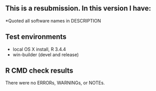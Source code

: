 ## This is a resubmission. In this version I have:
*Quoted all software names in DESCRIPTION

## Test environments
* local OS X install, R 3.4.4
* win-builder (devel and release)

## R CMD check results
There were no ERRORs, WARNINGs, or NOTEs.
